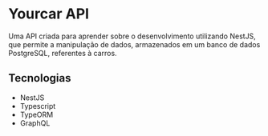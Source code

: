# Yourcar API

Uma API criada para aprender sobre o desenvolvimento utilizando NestJS, que permite a manipulação de dados, armazenados em um banco de dados PostgreSQL, referentes à carros.

## Tecnologias

- NestJS
- Typescript
- TypeORM
- GraphQL
